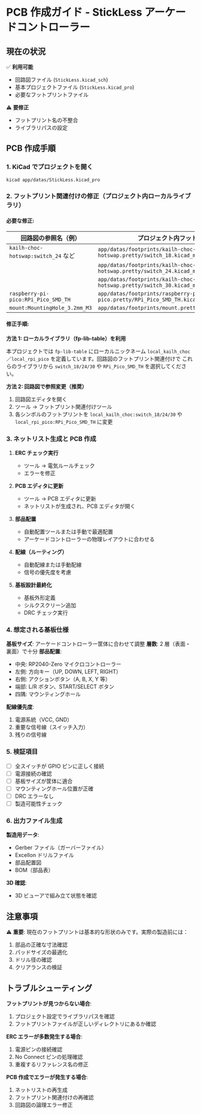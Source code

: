 # PCB 作成ガイド - StickLess アーケードコントローラー

## 現在の状況

✅ **利用可能**

- 回路図ファイル (`StickLess.kicad_sch`)
- 基本プロジェクトファイル (`StickLess.kicad_pro`)
- 必要なフットプリントファイル

⚠️ **要修正**

- フットプリント名の不整合
- ライブラリパスの設定

## PCB 作成手順

### 1. KiCad でプロジェクトを開く

```bash
kicad app/datas/StickLess.kicad_pro
```

### 2. フットプリント関連付けの修正（プロジェクト内ローカルライブラリ）

#### 必要な修正:

| 回路図の参照名（例）                | プロジェクト内フットプリント（ローカル）                                  | 備考 |
| ----------------------------------- | ------------------------------------------------------------------------- | ---- |
| `kailh-choc-hotswap:switch_24` など | `app/datas/footprints/kailh-choc-hotswap.pretty/switch_18.kicad_mod`      | 18mm |
|                                     | `app/datas/footprints/kailh-choc-hotswap.pretty/switch_24.kicad_mod`      | 24mm |
|                                     | `app/datas/footprints/kailh-choc-hotswap.pretty/switch_30.kicad_mod`      | 30mm |
| `raspberry-pi-pico:RPi_Pico_SMD_TH` | `app/datas/footprints/raspberry-pi-pico.pretty/RPi_Pico_SMD_TH.kicad_mod` |      |
| `mount:MountingHole_3.2mm_M3`       | `app/datas/footprints/mount.pretty/MountingHole_3.2mm_M3.kicad_mod`       |      |

#### 修正手順:

**方法 1: ローカルライブラリ（fp-lib-table）を利用**

本プロジェクトでは `fp-lib-table` にローカルニックネーム
`local_kailh_choc`／`local_rpi_pico` を定義しています。回路図のフットプリント関連付けで
これらのライブラリから `switch_18/24/30` や `RPi_Pico_SMD_TH` を選択してください。

**方法 2: 回路図で参照変更（推奨）**

1. 回路図エディタを開く
2. ツール → フットプリント関連付けツール
3. 各シンボルのフットプリントを `local_kailh_choc:switch_18/24/30` や
   `local_rpi_pico:RPi_Pico_SMD_TH` に変更

### 3. ネットリスト生成と PCB 作成

1. **ERC チェック実行**

   - ツール → 電気ルールチェック
   - エラーを修正

2. **PCB エディタに更新**

   - ツール → PCB エディタに更新
   - ネットリストが生成され、PCB エディタが開く

3. **部品配置**

   - 自動配置ツールまたは手動で最適配置
   - アーケードコントローラーの物理レイアウトに合わせる

4. **配線（ルーティング）**

   - 自動配線または手動配線
   - 信号の優先度を考慮

5. **基板設計最終化**
   - 基板外形定義
   - シルクスクリーン追加
   - DRC チェック実行

### 4. 想定される基板仕様

**基板サイズ**: アーケードコントローラー筐体に合わせて調整
**層数**: 2 層（表面・裏面）で十分
**部品配置**:

- 中央: RP2040-Zero マイクロコントローラー
- 左側: 方向キー（UP, DOWN, LEFT, RIGHT）
- 右側: アクションボタン（A, B, X, Y 等）
- 端部: L/R ボタン、START/SELECT ボタン
- 四隅: マウンティングホール

**配線優先度**:

1. 電源系統（VCC, GND）
2. 重要な信号線（スイッチ入力）
3. 残りの信号線

### 5. 検証項目

- [ ] 全スイッチが GPIO ピンに正しく接続
- [ ] 電源接続の確認
- [ ] 基板サイズが筐体に適合
- [ ] マウンティングホール位置が正確
- [ ] DRC エラーなし
- [ ] 製造可能性チェック

### 6. 出力ファイル生成

**製造用データ**:

- Gerber ファイル（ガーバーファイル）
- Excellon ドリルファイル
- 部品配置図
- BOM（部品表）

**3D 確認**:

- 3D ビューアで組み立て状態を確認

## 注意事項

⚠️ **重要**: 現在のフットプリントは基本的な形状のみです。実際の製造前には：

1. 部品の正確な寸法確認
2. パッドサイズの最適化
3. ドリル径の確認
4. クリアランスの検証

## トラブルシューティング

**フットプリントが見つからない場合**:

1. プロジェクト設定でライブラリパスを確認
2. フットプリントファイルが正しいディレクトリにあるか確認

**ERC エラーが多数発生する場合**:

1. 電源ピンの接続確認
2. No Connect ピンの処理確認
3. 重複するリファレンス名の修正

**PCB 作成でエラーが発生する場合**:

1. ネットリストの再生成
2. フットプリント関連付けの再確認
3. 回路図の論理エラー修正
